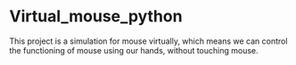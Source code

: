 # Virtual_mouse_python
This project is a simulation for mouse virtually, which means we can control the functioning of mouse using our hands, without touching mouse.
